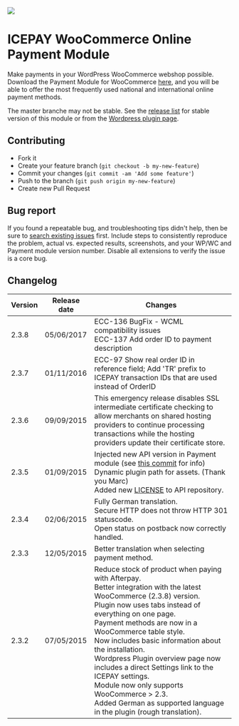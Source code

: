 ![]( https://icepay.com/app/themes/icepay/dist/images/logos/logo_icepay.svg)

# ICEPAY WooCommerce Online Payment Module

Make payments in your WordPress WooCommerce webshop possible. Download the Payment Module for WooCommerce [here](https://github.com/ICEPAY/WooCommerce/releases), and you will be able to offer the most frequently used national and international online payment methods.

The master branche may not be stable. See the [release list](https://github.com/ICEPAY/WooCommerce/releases) for stable version of this module or from the [Wordpress plugin page](https://wordpress.org/plugins/icepay-woocommerce-online-payment-module/).

## Contributing ##

* Fork it
* Create your feature branch (`git checkout -b my-new-feature`)
* Commit your changes (`git commit -am 'Add some feature'`)
* Push to the branch (`git push origin my-new-feature`)
* Create new Pull Request

## Bug report ##

If you found a repeatable bug, and troubleshooting tips didn't help, then be sure to [search existing issues](https://github.com/ICEPAY/WooCommerce/issues) first. Include steps to consistently reproduce the problem, actual vs. expected results, screenshots, and your WP/WC and Payment module version number. Disable all extensions to verify the issue is a core bug.

## Changelog ##

Version | Release date | Changes
------- | ------------ | -------
2.3.8   | 05/06/2017   | ECC-136 BugFix - WCML compatibility issues <br/> ECC-137 Add order ID to payment description
2.3.7   | 01/11/2016   | ECC-97 Show real order ID in reference field; Add 'TR' prefix to ICEPAY transaction IDs that are used instead of OrderID
2.3.6   | 09/09/2015   | This emergency release disables SSL intermediate certificate checking to allow merchants on shared hosting providers to continue processing transactions while the hosting providers update their certificate store.
2.3.5   | 01/09/2015   | Injected new API version in Payment module (see [this commit](https://github.com/icepay/WooCommerce/commit/33b85afa5f7104fad94f1a1df1510c3335caa949) for info)<br>Dynamic plugin path for assets. (Thank you Marc)<br>Added new [LICENSE](https://github.com/icepay/WooCommerce/blob/master/LICENSE.md) to API repository.
2.3.4   | 02/06/2015   | Fully German translation.<br>Secure HTTP does not throw HTTP 301 statuscode.<br>Open status on postback now correctly handled.
2.3.3   | 12/05/2015   | Better translation when selecting payment method.
2.3.2   | 07/05/2015   | Reduce stock of product when paying with Afterpay.<br>Better integration with the latest WooCommerce (2.3.8) version.<br>Plugin now uses tabs instead of everything on one page.<br>Payment methods are now in a WooCommerce table style.<br>Now includes basic information about the installation.<br>Wordpress Plugin overview page now includes a direct Settings link to the ICEPAY settings.<br>Module now only supports WooCommerce > 2.3.<br>Added German as supported language in the plugin (rough translation).
